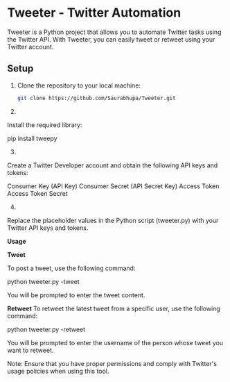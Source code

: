# Tweeter - Twitter Automation

Tweeter is a Python project that allows you to automate Twitter tasks using the Twitter API. With Tweeter, you can easily tweet or retweet using your Twitter account.

## Setup

1.
   Clone the repository to your local machine:

   ```bash
   git clone https://github.com/Saurabhupa/Tweeter.git

2.
  Install the required library:

pip install tweepy


3.
  Create a Twitter Developer account and obtain the following API keys and tokens:

Consumer Key (API Key)
Consumer Secret (API Secret Key)
Access Token
Access Token Secret



4.
  Replace the placeholder values in the Python script (tweeter.py) with your Twitter API keys and tokens.




**Usage**

**Tweet**

To post a tweet, use the following command:

  python tweeter.py -tweet

You will be prompted to enter the tweet content.



**Retweet**
To retweet the latest tweet from a specific user, use the following command:

  python tweeter.py -retweet
  
You will be prompted to enter the username of the person whose tweet you want to retweet.



Note: Ensure that you have proper permissions and comply with Twitter's usage policies when using this tool.




